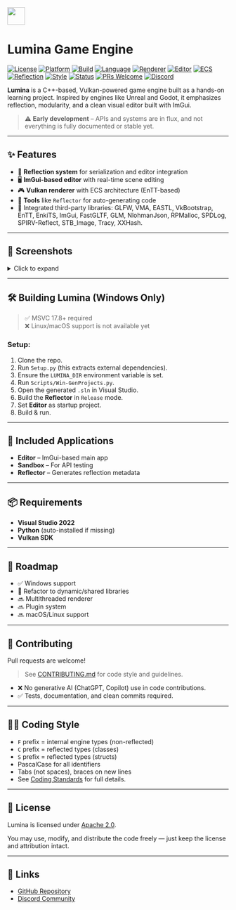 <img src="https://github.com/user-attachments/assets/552b8ca0-ebca-4876-9c6a-df38c468d41e" width="40"/>

# Lumina Game Engine

[![License](https://img.shields.io/github/license/mrdrelliot/lumina)](LICENSE)
[![Platform](https://img.shields.io/badge/platform-Windows-blue)]()
[![Build](https://img.shields.io/badge/build-Visual%20Studio%202022-blueviolet)]()
[![Language](https://img.shields.io/badge/language-C++17-blue)]()
[![Renderer](https://img.shields.io/badge/renderer-Vulkan-red)]()
[![Editor](https://img.shields.io/badge/editor-ImGui-yellow)]()
[![ECS](https://img.shields.io/badge/ecs-EnTT-9cf)]()
[![Reflection](https://img.shields.io/badge/reflection-custom-lightgrey)]()
[![Style](https://img.shields.io/badge/style-Custom-green)]()
[![Status](https://img.shields.io/badge/status-WIP-orange)]()
[![PRs Welcome](https://img.shields.io/badge/PRs-welcome-brightgreen.svg)]()
[![Discord](https://img.shields.io/discord/1240448302514092082?label=discord&logo=discord&color=7289DA)](https://discord.gg/xQSB7CRzQE)


**Lumina** is a C++-based, Vulkan-powered game engine built as a hands-on learning project. Inspired by engines like Unreal and Godot, it emphasizes reflection, modularity, and a clean visual editor built with ImGui.

> ⚠️ **Early development** – APIs and systems are in flux, and not everything is fully documented or stable yet.

---

## ✨ Features

- 🔁 **Reflection system** for serialization and editor integration
- 🖥️ **ImGui-based editor** with real-time scene editing
- 🎮 **Vulkan renderer** with ECS architecture (EnTT-based)
- 🧰 **Tools** like `Reflector` for auto-generating code
- 🔗 Integrated third-party libraries: GLFW, VMA, EASTL, VkBootstrap, EnTT, EnkiTS, ImGui, FastGLTF, GLM, NlohmanJson, RPMalloc, SPDLog, SPIRV-Reflect, STB_Image, Tracy, XXHash.

---

## 📸 Screenshots

<details>
<summary>Click to expand</summary>

[<img src="https://github.com/user-attachments/assets/b6811315-7097-4e01-a4fe-d3f06f30c252" width="400"/>](https://github.com/user-attachments/assets/b6811315-7097-4e01-a4fe-d3f06f30c252)

[<img src="https://github.com/user-attachments/assets/283c9475-c1b7-4b6b-bbc8-781dc2aeb000" width="400"/>](https://github.com/user-attachments/assets/283c9475-c1b7-4b6b-bbc8-781dc2aeb000)

[<img src="https://github.com/user-attachments/assets/c4ec5ced-4f1c-4387-8836-78c8cbeda179" width="400"/>](https://github.com/user-attachments/assets/c4ec5ced-4f1c-4387-8836-78c8cbeda179)

</details>

---

## 🛠️ Building Lumina (Windows Only)

> ✅ MSVC 17.8+ required  
> ❌ Linux/macOS support is not available yet

### Setup:

1. Clone the repo.
2. Run `Setup.py` (this extracts external dependencies).
3. Ensure the `LUMINA_DIR` environment variable is set.
4. Run `Scripts/Win-GenProjects.py`.
5. Open the generated `.sln` in Visual Studio.
6. Build the **Reflector** in `Release` mode.
7. Set **Editor** as startup project.
8. Build & run.

---

## 🧱 Included Applications

- **Editor** – ImGui-based main app
- **Sandbox** – For API testing
- **Reflector** – Generates reflection metadata

---

## 📦 Requirements

- **Visual Studio 2022**
- **Python** (auto-installed if missing)
- **Vulkan SDK**

---

## 🧭 Roadmap

- ✅ Windows support
- 🔄 Refactor to dynamic/shared libraries
- 🔜 Multithreaded renderer
- 🔜 Plugin system
- 🔜 macOS/Linux support

---

## 🤝 Contributing

Pull requests are welcome!

> See [CONTRIBUTING.md](CONTRIBUTING.md) for code style and guidelines.

- ❌ No generative AI (ChatGPT, Copilot) use in code contributions.
- ✅ Tests, documentation, and clean commits required.

---

## 🧑‍💻 Coding Style

- `F` prefix = internal engine types (non-reflected)
- `C` prefix = reflected types (classes)
- `S` prefix = reflected types (structs)
- PascalCase for all identifiers
- Tabs (not spaces), braces on new lines
- See [Coding Standards](CONTRIBUTING.md) for full details.

---

## 📄 License

Lumina is licensed under [Apache 2.0](LICENSE).

You may use, modify, and distribute the code freely — just keep the license and attribution intact.

---

## 🔗 Links

- [GitHub Repository](https://github.com/mrdrelliot/lumina)
- [Discord Community](https://discord.gg/xQSB7CRzQE)

